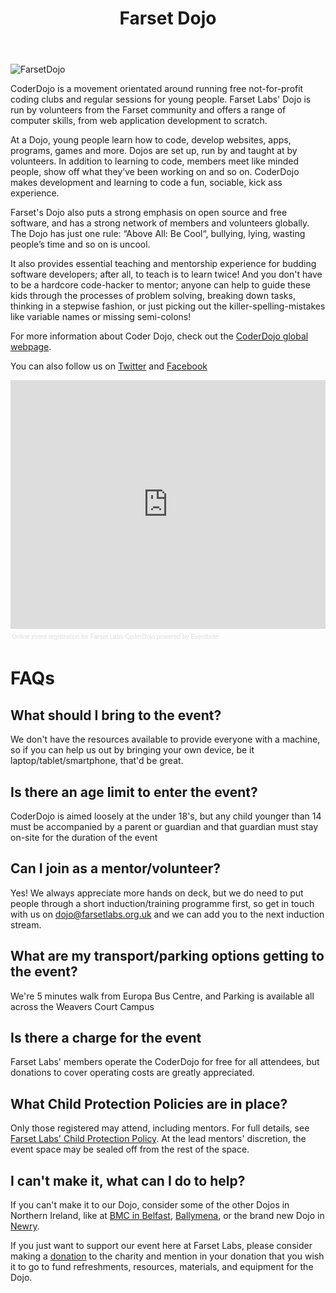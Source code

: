 ﻿---
title: Farset Dojo
parent: "Events & Classes"
image: /events/coderdojo_800.jpg
layout: default
---

![FarsetDojo](/events/coderdojo_800.jpg)

CoderDojo is a movement orientated around running free not-for-profit coding clubs and regular sessions for young people. Farset Labs' Dojo is run by volunteers from the Farset community and offers a range of computer skills, from web application development to scratch.

At a Dojo, young people learn how to code, develop websites, apps, programs, games and more. Dojos are set up, run by and taught at by volunteers. In addition to learning to code, members meet like minded people, show off what they’ve been working on and so on. CoderDojo makes development and learning to code a fun, sociable, kick ass experience.

Farset's Dojo also puts a strong emphasis on open source and free software, and has a strong network of members and volunteers globally. The Dojo has just one rule: “Above All: Be Cool“, bullying, lying, wasting people’s time and so on is uncool.

It also provides essential teaching and mentorship experience for budding software developers; after all, to teach is to learn twice! And you don't have to be a hardcore code-hacker to mentor; anyone can help to guide these kids through the processes of problem solving, breaking down tasks, thinking in a stepwise fashion, or just picking out the killer-spelling-mistakes like variable names or missing semi-colons!

For more information about Coder Dojo, check out the [CoderDojo global webpage](https://zen.coderdojo.com/dojos/gb/belfast/belfast-linfield-road-farset-labs).

You can also follow us on [Twitter](http://twitter.com/farsetdojo) and [Facebook](http://facebook.com/farsetdojo)

<div style="width:100%; text-align:left;" ><iframe src="https://www.eventbrite.co.uk/tickets-external?eid=42152165261&amp;ref=etckt" frameborder="0" height="398" width="100%" vspace="0" hspace="0" marginheight="5" marginwidth="5" scrolling="auto" allowtransparency="true"> </iframe><div style="font-family:Helvetica, Arial; font-size:10px; padding:5px 0 5px; margin:2px; width:100%; text-align:left;" ><a style="color:#ddd; text-decoration:none;" target="_blank" href="https://www.eventbrite.co.uk/r/etckt">Online event registration</a><span style="color:#ddd;"> for </span><a style="color:#ddd; text-decoration:none;" target="_blank" href="https://fsl-dojo.eventbrite.co.uk/?ref=etckt">Farset Labs CoderDojo</a> <span style="color:#ddd;">powered by</span> <a style="color:#ddd; text-decoration:none;" target="_blank" href="https://www.eventbrite.co.uk?ref=etckt">Eventbrite</a></div></div>

# FAQs

## What should I bring to the event?

We don't have the resources available to provide everyone with a machine, so if you can help us out by bringing your own device, be it laptop/tablet/smartphone, that'd be great.

## Is there an age limit to enter the event?

CoderDojo is aimed loosely at the under 18's, but any child younger than 14 must be accompanied by a parent or guardian and that guardian must stay on-site for the duration of the event

## Can I join as a mentor/volunteer?

Yes! We always appreciate more hands on deck, but we do need to put people through a short induction/training programme first, so get in touch with us on [dojo@farsetlabs.org.uk](mailto:dojo@farsetlabs.org.uk) and we can add you to the next induction stream.

## What are my transport/parking options getting to the event?

We're 5 minutes walk from Europa Bus Centre, and Parking is available all across the Weavers Court Campus

## Is there a charge for the event

Farset Labs' members operate the CoderDojo for free for all attendees, but donations to cover operating costs are greatly appreciated.

## What Child Protection Policies are in place?

Only those registered may attend, including mentors. For full details, see [Farset Labs' Child Protection Policy](/about/child_protection.html). At the lead mentors' discretion, the event space may be sealed off from the rest of the space.

## I can't make it, what can I do to help?

If you can't make it to our Dojo, consider some of the other Dojos in Northern Ireland, like at [BMC in Belfast](https://zen.coderdojo.com/dojo/110), [Ballymena](https://zen.coderdojo.com/dojo/274), or the brand new Dojo in [Newry](https://zen.coderdojo.com/dojo/45). 

If you just want to support our event here at Farset Labs, please consider making a [donation](/about/donations.html) to the charity and mention in your donation that you wish it to go to fund refreshments, resources, materials, and equipment for the Dojo.

